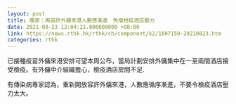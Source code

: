 ```yaml
---
layout: post
title: 專家：再容許外傭來港人數應漸進　免增檢疫酒店壓力
date: 2021-08-23 12:04:21.000000000 +08:00
link: https://news.rthk.hk/rthk/ch/component/k2/1607159-20210823.htm
categories: rthk
---
```


已接種疫苗外傭來港安排可望本周公布，當局計劃安排外傭集中在一至兩間酒店接受檢疫。有外傭中介組織擔心，檢疫酒店房間不足.

有傳染病專家認為，重新開放容許外傭來港，人數應循序漸進，不要令檢疫酒店壓力太大。
